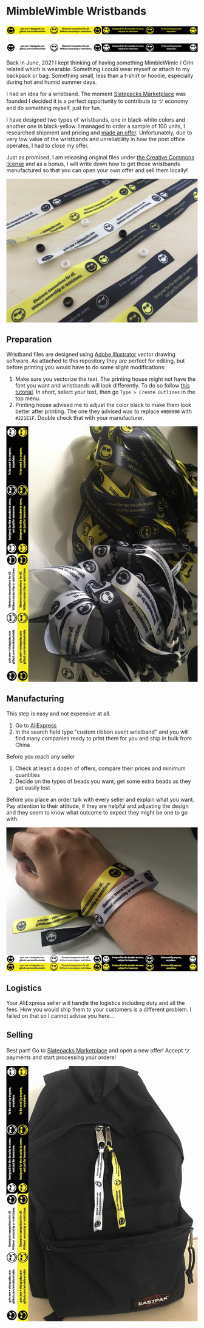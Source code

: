 # MimbleWimble Wristbands

![yellow color style](https://github.com/grinventions/wristbands/blob/main/png/grin-wristband-yellow.png?raw=true)

![white color style](https://github.com/grinventions/wristbands/blob/main/png/grin-wristband-bw.png?raw=true)

Back in June, 2021 I kept thinking of having something MimbleWimle / Grin related which is wearable. Something I could wear myself or attach to my backpack or bag. Something small, less than a t-shirt or hoodie, especially during hot and humid summer days.

I had an idea for a wristband. The moment [Slatepacks Marketplace](https://slatepacks.com/) was founded I decided it is a perfect opportunity to contribute to ツ economy and do something myself, just for fun.

I have designed two types of wristbands, one in black-white colors and another one in black-yellow. I managed to order a sample of 100 units, I researched shipment and pricing and [made an offer](https://slatepacks.com/post/21). Unfortunately, due to very low value of the wristbands and unreliability in how the post office operates, I had to close my offer.

Just as promised, I am releasing original files under [the Creative Commons license](https://creativecommons.org/) and as a bonus, I will write down how to get those wristbands manufactured so that you can open your own offer and sell them locally!

![white color style](https://github.com/grinventions/wristbands/blob/main/examples/wristbands-all.jpeg?raw=true)

## Preparation

Wristband files are designed using [Adobe Illustrator](https://en.wikipedia.org/wiki/Adobe_Illustrator) vector drawing software. As attached to this repository they are perfect for editing, but before printing you would have to do some slight modifications:

1. Make sure you vectorize the text. The printing house might not have the font you want and wristbands will look differently. To do so follow [this tutorial](https://www.lyfepix.com/illustrator-convert-font-vector/). In short, select your text, then go `Type > Create Outlines` in the top menu.
2. Printing house advised me to adjust the color black to make them look better after printing. The one they advised was to replace `#000000` with `#221E1F`. Double check that with your manufacturer.

![white color style](https://github.com/grinventions/wristbands/blob/main/examples/wristbands-bulk.jpeg?raw=true)

## Manufacturing

This step is easy and not expensive at all.

1. Go to [AliExpress](https://www.aliexpress.com/)
2. In the search field type "custom ribbon event wristband" and you will find many companies ready to print them for you and ship in bulk from China

Before you reach any seller

1. Check at least a dozen of offers, compare their prices and minimum quantities
2. Decide on the types of beads you want, get some extra beads as they get easily lost

Before you place an order talk with every seller and explain what you want. Pay attention to their attitude, if they are helpful and adjusting the design and they seem to know what outcome to expect they might be one to go with.

![white color style](https://github.com/grinventions/wristbands/blob/main/examples/wristbands-wearing.jpeg?raw=true)

## Logistics

Your AliExpress seller will handle the logistics including duty and all the fees. How you would ship them to your customers is a different problem. I failed on that so I cannot advise you here...

## Selling

Best part! Go to [Slatepacks Marketplace](https://slatepacks.com/) and open a new offer! Accept ツ payments and start processing your orders!

![white color style](https://github.com/grinventions/wristbands/blob/main/examples/wristbands-backpack.jpeg?raw=true)